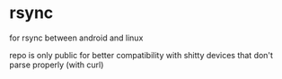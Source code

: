 # rsync
for rsync between android and linux

repo is only public for better compatibility with shitty devices that don't parse properly (with curl)
